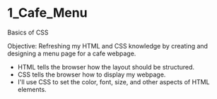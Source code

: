 # 1_Cafe_Menu
Basics of CSS

Objective:
Refreshing my HTML and CSS knowledge by creating and designing a menu page for a cafe webpage.

- HTML tells the browser how the layout should be structured. 
- CSS tells the browser how to display my webpage. 
- I'll use CSS to set the color, font, size, and other aspects of HTML elements.